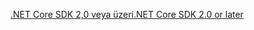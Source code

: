 [<span data-ttu-id="b6d93-101">.NET Core SDK 2,0 veya üzeri</span><span class="sxs-lookup"><span data-stu-id="b6d93-101">.NET Core SDK 2.0 or later</span></span>](https://www.microsoft.com/net/download)
